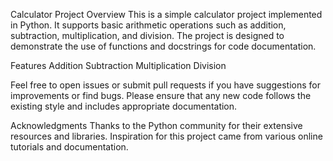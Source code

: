 Calculator Project
Overview
This is a simple calculator project implemented in Python. It supports basic arithmetic operations such as addition, subtraction, multiplication, and division. The project is designed to demonstrate the use of functions and docstrings for code documentation.

Features
Addition
Subtraction
Multiplication
Division

Feel free to open issues or submit pull requests if you have suggestions for improvements or find bugs. Please ensure that any new code follows the existing style and includes appropriate documentation.


Acknowledgments
Thanks to the Python community for their extensive resources and libraries.
Inspiration for this project came from various online tutorials and documentation.
